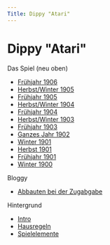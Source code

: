 ```yaml
---
Title: Dippy "Atari"
---
```


# Dippy "Atari"

Das Spiel (neu oben)

* [Frühjahr 1906](dippy-a1906f.md)
* [Herbst/Winter 1905](dippy-a1905h.md)
* [Frühjahr 1905](dippy-a1905f.md)
* [Herbst/Winter 1904](dippy-a1904h.md)
* [Frühjahr 1904](dippy-a1904f.md)
* [Herbst/Winter 1903](dippy-a1903h.md)
* [Frühjahr 1903](dippy-a1903f.md)
* [Ganzes Jahr 1902](dippy-a1902.md)
* [Winter 1901](dippy-a1901w.md)
* [Herbst 1901](dippy-a1901h.md)
* [Frühjahr 1901](dippy-a1901f.md)
* [Winter 1900](dippy-a1900-1.md)

Bloggy

* [Abbauten bei der Zugabgabe](dippy-abb.md)

Hintergrund

 * [Intro](intro.md)
 * [Hausregeln](hausregeln.md)
 * [Spielelemente](spielelemente.md)
